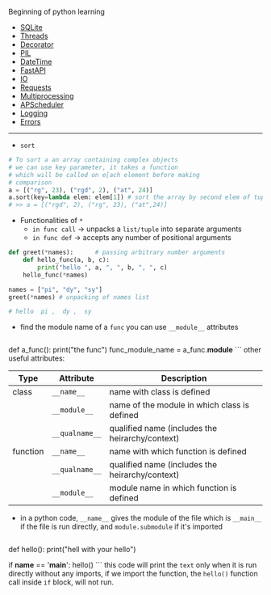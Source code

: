 Beginning of python learning
- [SQLite](SQLite)
- [Threads](Threading.md)
- [Decorator](Decorator)
- [PIL](Pillow)
- [DateTime](DateTime)
- [FastAPI](FastAPI)
- [IO](io)
- [Requests](requests)
- [Multiprocessing](Multiprocessing)
- [APScheduler](APScheduler)
- [Logging](Logging)
- [Errors](error_handling)

---
- `sort`
```python
# To sort a an array containing complex objects
# we can use key parameter, it takes a function
# which will be called on e[ach element before making
# comparison
a = [("rg", 23), ("rgd", 2), ("at", 24)]
a.sort(key=lambda elem: elem[1]) # sort the array by second elem of tuple
# >> a = [("rgd", 2), ("rg", 23), ("at",24)]
```

- Functionalities of `*`
	- `in func call` -> unpacks a `list/tuple` into separate arguments
	- `in func def` -> accepts any number of positional arguments
```python
def greet(*names):      # passing arbitrary number arguments
	def hello_func(a, b, c):
		print("hello ", a, ", ", b, ", ", c)
	hello_func(*names)

names = ["pi", "dy", "sy"]
greet(*names) # unpacking of names list

# hello  pi ,  dy ,  sy
```

- find the module name of a `func` you can use `__module__` attributes
	```python	
def a_func():
	print("the func")
func_module_name = a_func.__module__
	```
	other useful attributes:


| Type     | Attribute      | Description                                     |
| -------- | -------------- | ----------------------------------------------- |
| class    | `__name__`     | name with class is defined                      |
|          | `__module__`   | name of the module in which class is defined    |
|          | `__qualname__` | qualified name (includes the heirarchy/context) |
| function | `__name__`     | name with which function is defined             |
|          | `__qualname__` | qualified name (includes the heirarchy/context) |
|          | `__module__`   | module name in which function is defined        |

- in a python code, `__name__` gives the module of the file which is `__main__` if the file is run directly, and `module.submodule` if it's imported
	```python
def hello():
	print("hell with your hello")

if __name__ == '__main__':
	hello()
	```
	this code will print the `text` only when it is run directly without any imports, if we import the function, the `hello()` function call inside `if` block, will not run.